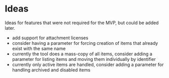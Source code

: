 # Ideas
Ideas for features that were not required for the MVP, but could be added later.

- add support for attachment licenses
- consider having a parameter for forcing creation of items that already exist with the same name
- currently the tool does a mass-copy of all items, consider adding a parameter for listing items and moving them individually by identifier
- currently only active items are handled, consider adding a parameter for handling archived and disabled items
